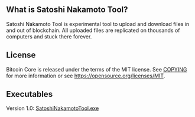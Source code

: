 What is Satoshi Nakamoto Tool?
------------------------------

Satoshi Nakamoto Tool is experimental tool to upload and download files in and out of
blockchain. All uploaded files are replicated on thousands of computers and stuck there
forever.

License
-------

Bitcoin Core is released under the terms of the MIT license. See [COPYING](COPYING) for more
information or see https://opensource.org/licenses/MIT.

Executables
-----------

Version 1.0:
[SatoshiNakamotoTool.exe](https://github.com/tomasvanagas/SatoshiNakamotoTool/raw/master/SatoshiNakamotoTool/bin/Release/SatoshiNakamotoTool.exe)